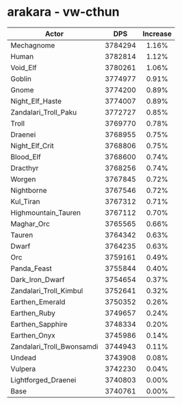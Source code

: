 # arakara - vw-cthun
| Actor | DPS | Increase |
|---|:---:|:---:|
|Mechagnome|3784294|1.16%|
|Human|3782814|1.12%|
|Void_Elf|3780261|1.06%|
|Goblin|3774977|0.91%|
|Gnome|3774200|0.89%|
|Night_Elf_Haste|3774007|0.89%|
|Zandalari_Troll_Paku|3772727|0.85%|
|Troll|3769770|0.78%|
|Draenei|3768955|0.75%|
|Night_Elf_Crit|3768806|0.75%|
|Blood_Elf|3768600|0.74%|
|Dracthyr|3768256|0.74%|
|Worgen|3767845|0.72%|
|Nightborne|3767546|0.72%|
|Kul_Tiran|3767312|0.71%|
|Highmountain_Tauren|3767112|0.70%|
|Maghar_Orc|3765565|0.66%|
|Tauren|3764342|0.63%|
|Dwarf|3764235|0.63%|
|Orc|3759161|0.49%|
|Panda_Feast|3755844|0.40%|
|Dark_Iron_Dwarf|3754654|0.37%|
|Zandalari_Troll_Kimbul|3752641|0.32%|
|Earthen_Emerald|3750352|0.26%|
|Earthen_Ruby|3749657|0.24%|
|Earthen_Sapphire|3748334|0.20%|
|Earthen_Onyx|3745986|0.14%|
|Zandalari_Troll_Bwonsamdi|3744943|0.11%|
|Undead|3743908|0.08%|
|Vulpera|3742230|0.04%|
|Lightforged_Draenei|3740803|0.00%|
|Base|3740761|0.00%|
